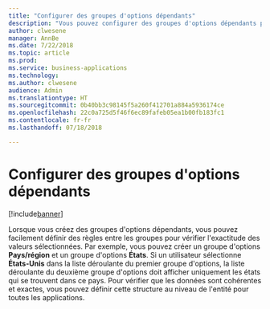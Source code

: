 ```yaml
---
title: "Configurer des groupes d'options dépendants"
description: "Vous pouvez configurer des groupes d'options dépendants pour fournir des listes déroulantes en cascade dans vos applications et garantir la validation des données simples entre les listes déroulantes."
author: clwesene
manager: AnnBe
ms.date: 7/22/2018
ms.topic: article
ms.prod: 
ms.service: business-applications
ms.technology: 
ms.author: clwesene
audience: Admin
ms.translationtype: HT
ms.sourcegitcommit: 0b40bb3c98145f5a260f412701a884a5936174ce
ms.openlocfilehash: 22c0a725d5f46f6ec89fafeb05ea1b00fb183fc1
ms.contentlocale: fr-fr
ms.lasthandoff: 07/18/2018

---
```

# <a name="configure-dependent-option-sets"></a>Configurer des groupes d'options dépendants


[!include[banner](../../includes/banner.md)]

Lorsque vous créez des groupes d'options dépendants, vous pouvez facilement définir des règles entre les groupes pour vérifier l'exactitude des valeurs sélectionnées. Par exemple, vous pouvez créer un groupe d'options **Pays/région** et un groupe d'options **États**. Si un utilisateur sélectionne **États-Unis** dans la liste déroulante du premier groupe d'options, la liste déroulante du deuxième groupe d'options doit afficher uniquement les états qui se trouvent dans ce pays. Pour vérifier que les données sont cohérentes et exactes, vous pouvez définir cette structure au niveau de l'entité pour toutes les applications.


